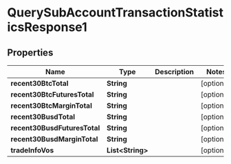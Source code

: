 

# QuerySubAccountTransactionStatisticsResponse1


## Properties

| Name | Type | Description | Notes |
|------------ | ------------- | ------------- | -------------|
|**recent30BtcTotal** | **String** |  |  [optional] |
|**recent30BtcFuturesTotal** | **String** |  |  [optional] |
|**recent30BtcMarginTotal** | **String** |  |  [optional] |
|**recent30BusdTotal** | **String** |  |  [optional] |
|**recent30BusdFuturesTotal** | **String** |  |  [optional] |
|**recent30BusdMarginTotal** | **String** |  |  [optional] |
|**tradeInfoVos** | **List&lt;String&gt;** |  |  [optional] |



